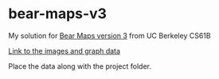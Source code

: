 # bear-maps-v3
My solution for [Bear Maps version 3](https://sp18.datastructur.es/materials/proj/proj3/proj3) from UC Berkeley CS61B

[Link to the images and graph data](https://drive.google.com/file/d/1gkCUHawuBFyMqtA2Zk0ydW94RmAEUNaZ/view?usp=sharing)

Place the data along with the project folder.
